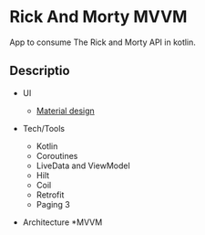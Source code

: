 # Rick And Morty MVVM
App to consume The Rick and Morty API in kotlin.

## Descriptio

* UI 
   * [Material design](https://material.io/design)


* Tech/Tools
   * Kotlin
   * Coroutines
   * LiveData and ViewModel
   * Hilt
   * Coil 
   * Retrofit
   * Paging 3

* Architecture
   *MVVM
   

